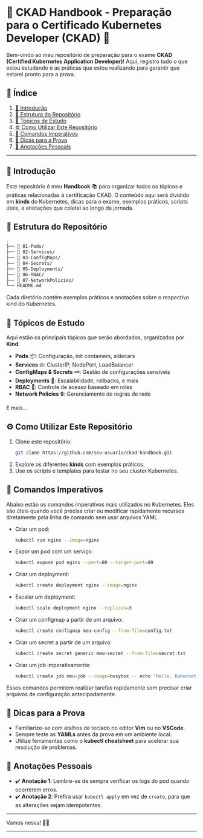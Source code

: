 # 📝 CKAD Handbook - Preparação para o Certificado Kubernetes Developer (CKAD) 🐳

Bem-vindo ao meu repositório de preparação para o exame **CKAD (Certified Kubernetes Application Developer)**! Aqui, registro tudo o que estou estudando e as práticas que estou realizando para garantir que estarei pronto para a prova.

## 🧭 Índice

1. [📖 Introdução](#-introdução)
2. [📂 Estrutura do Repositório](#-estrutura-do-repositório)
3. [🧠 Tópicos de Estudo](#-tópicos-de-estudo)
4. [⚙️ Como Utilizar Este Repositório](#️-como-utilizar-este-repositório)
5. [🎯 Comandos Imperativos](#-comandos-imperativos)
6. [🚀 Dicas para a Prova](#-dicas-para-a-prova)
7. [📝 Anotações Pessoais](#-anotações-pessoais)

---

## 📖 Introdução

Este repositório é meu **Handbook** 📚 para organizar todos os tópicos e práticas relacionadas à certificação CKAD. O conteúdo aqui será dividido em **kinds** do Kubernetes, dicas para o exame, exemplos práticos, scripts úteis, e anotações que coletei ao longo da jornada.

## 📂 Estrutura do Repositório

```bash
.
├── 📁 01-Pods/
├── 📁 02-Services/
├── 📁 03-ConfigMaps/
├── 📁 04-Secrets/
├── 📁 05-Deployments/
├── 📁 06-RBAC/
├── 📁 07-NetworkPolicies/
└── README.md
```

Cada diretório contém exemplos práticos e anotações sobre o respectivo kind do Kubernetes.

## 🧠 Tópicos de Estudo

Aqui estão os principais tópicos que serão abordados, organizados por **Kind**:

- **Pods** 📦: Configuração, init containers, sidecars
- **Services** 🌐: ClusterIP, NodePort, LoadBalancer
- **ConfigMaps & Secrets** 🗝️: Gestão de configurações sensíveis
- **Deployments** 🚀: Escalabilidade, rollbacks, e mais
- **RBAC** 🔐: Controle de acesso baseado em roles
- **Network Policies** 🔒: Gerenciamento de regras de rede

E mais...

## ⚙️ Como Utilizar Este Repositório

1. Clone este repositório:
   ```bash
   git clone https://github.com/seu-usuario/ckad-handbook.git
   ```
2. Explore os diferentes **kinds** com exemplos práticos.
3. Use os scripts e templates para testar no seu cluster Kubernetes.


## 🎯 Comandos Imperativos

Abaixo estão os comandos imperativos mais utilizados no Kubernetes. Eles são úteis quando você precisa criar ou modificar rapidamente recursos diretamente pela linha de comando sem usar arquivos YAML.

- Criar um pod:
  ```bash
  kubectl run nginx --image=nginx
  ```

- Expor um pod com um serviço:
  ```bash
  kubectl expose pod nginx --port=80 --target-port=80
  ```

- Criar um deployment:
  ```bash
  kubectl create deployment nginx --image=nginx
  ```

- Escalar um deployment:
  ```bash
  kubectl scale deployment nginx --replicas=3
  ```

- Criar um configmap a partir de um arquivo:
  ```bash
  kubectl create configmap meu-config --from-file=config.txt
  ```

- Criar um secret a partir de um arquivo:
  ```bash
  kubectl create secret generic meu-secret --from-file=secret.txt
  ```

- Criar um job imperativamente:
  ```bash
  kubectl create job meu-job --image=busybox -- echo "Hello, Kubernetes!"
  ```

Esses comandos permitem realizar tarefas rapidamente sem precisar criar arquivos de configuração antecipadamente.

## 🚀 Dicas para a Prova

- Familiarize-se com atalhos de teclado no editor **Vim** ou no **VSCode**.
- Sempre teste as **YAMLs** antes da prova em um ambiente local.
- Utilize ferramentas como o **kubectl cheatsheet** para acelerar sua resolução de problemas.

## 📝 Anotações Pessoais

- ✔️ **Anotação 1**: Lembre-se de sempre verificar os logs do pod quando ocorrerem erros.
- ✔️ **Anotação 2**: Prefira usar `kubectl apply` em vez de `create`, para que as alterações sejam idempotentes.
  
---

Vamos nessa! 💪🎯

---